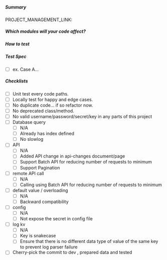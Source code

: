 ##### Summary

<!--- Explain the objectives of this pull request. Don't forget to add Linear task number. -->

PROJECT_MANAGEMENT_LINK:

##### Which modules will your code affect?

<!--- Which features will affected by this pull request? -->

##### How to test

<!--- Explain the testing procedure to the tester. Fill in as much as you can. -->

##### Test Spec

<!--- Fill in complete test cases. You might need to consult QA for additional test cases.
      Each case should always has a backup unit test.
      Unit tests should be readable along with the cases.-->

- [ ] ex. Case A...

##### Checklists

<!--- Use following checklist to check your code and check them before having other review -->

- [ ] Unit test every code paths.
- [ ] Locally test for happy and edge cases.
- [ ] No duplicate code... if so refactor now.
- [ ] No deprecated class/method.
- [ ] No valid username/password/secret/key in any parts of this project
- [ ] Database query
  - [ ] N/A
  - [ ] Already has index defined
  - [ ] No slowlog
- [ ] API
  - [ ] N/A
  - [ ] Added API change in api-changes document/page
  - [ ] Support Batch API for reducing number of requests to minimum
  - [ ] Support Pagination
- [ ] remote API call
  - [ ] N/A
  - [ ] Calling using Batch API for reducing number of requests to minimum
- [ ] default value / overloading
  - [ ] N/A
  - [ ] Backward compatibility
- [ ] config
  - [ ] N/A
  - [ ] Not expose the secret in config file
- [ ] log kv
  - [ ] N/A
  - [ ] Key is snakecase
  - [ ] Ensure that there is no different data type of value of the same key to prevent log parser failure
- [ ] Cherry-pick the commit to dev , prepared data and tested
